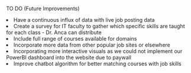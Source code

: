 TO DO (Future Improvements)<br>
<li>Have a continuous influx of data with live job posting data</li>
<li>Create a survey for IT faculty to gather which specific skills are taught for each class - Dr. Anca can distribute </li>
<li>Include full range of courses available for domains</li>
<li>Incorporate more data from other popular job sites or elsewhere</li>
<li>Incorporating more interactive visuals as we could not implement our PowerBI dashboard into the website due to paywall</li>
<li>Improve chatbot algorithm for better matching courses with job skills</li>

